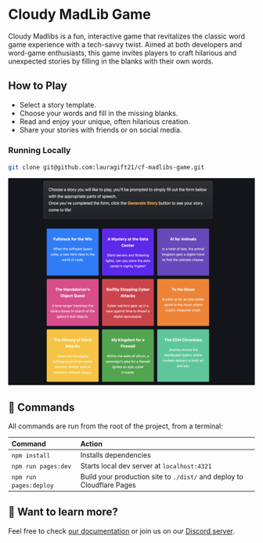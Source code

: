 # Cloudy MadLib Game

Cloudy Madlibs is a fun, interactive game that revitalizes the classic word game experience with a tech-savvy twist. Aimed at both developers and word-game enthusiasts, this game invites players to craft hilarious and unexpected stories by filling in the blanks with their own words.

## How to Play
- Select a story template.
- Choose your words and fill in the missing blanks.
- Read and enjoy your unique, often hilarious creation.
- Share your stories with friends or on social media.

### Running Locally

```sh
git clone git@github.com:lauragift21/cf-madlibs-game.git
```

![madlibs-demo](./madlibs.png)

## 🧞 Commands

All commands are run from the root of the project, from a terminal:

| Command                   | Action                                           |
| :------------------------ | :----------------------------------------------- |
| `npm install`             | Installs dependencies                            |
| `npm run pages:dev`             | Starts local dev server at `localhost:4321`      |
| `npm run pages:deploy`           | Build your production site to `./dist/` and deploy to Cloudflare Pages      |

## 👀 Want to learn more?

Feel free to check [our documentation](https://developers.cloudflare.com/) or join us on our [Discord server](https://discord.gg/cloudflaredev).
